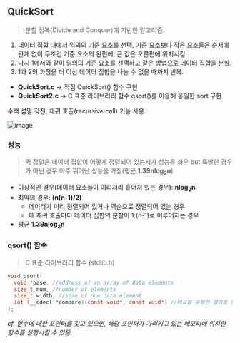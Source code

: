 ## QuickSort
> 분할 정복(Divide and Conquer)에 기반한 알고리즘.

1. 데이터 집합 내에서 임의의 기준 요소를 선택, 기준 요소보다 작은 요소들은 순서에 관계 없이 무조건 기준 요소의 왼편에, 큰 값은 오른편에 위치시킴.
2. 다시 1에서와 같이 임의의 기준 요소를 선택하고 같은 방법으로 데이터 집합을 분할.
3. 1과 2의 과정을 더 이상 데이터 집합을 나눌 수 없을 때까지 반복.

* **QuickSort.c** -> 직접 QuickSort() 함수 구현
* **QuickSort2.c** -> C 표준 라이브러리 함수 qsort()를 이용해 동일한 sort 구현

수색 섬멸 작전, 재귀 호출(recursive call) 기능 사용.

![image](https://user-images.githubusercontent.com/22133824/145110215-e0066606-2b75-4bef-b4dd-99cf4f787cd2.png)


### 성능
> 퀵 정렬은 데이터 집합이 어떻게 정렬되어 있는지가 성능을 좌우 but 특별한 경우가 아닌 경우 아주 뛰어난 성능을 가짐(평균 **1.39nlog<sub>2</sub>n**)

* 이상적인 경우(데이터 요소들이 이리저리 흩어져 있는 경우): **nlog<sub>2</sub>n**
* 최악의 경우: **(n(n-1)/2)**
  * 데이터가 미리 정렬되어 있거나 역순으로 정렬되어 있는 경우  
  * 매 재귀 호출마다 데이터 집합의 분할이 1:(n-1)로 이루어지는 경우
* 평균 **1.39nlog<sub>2</sub>n**

### qsort() 함수
> C 표준 라이브러리 함수 (stdlib.h)

```C
void qsort(
  void *base, //address of an array of data elements
  size_t num, //number of elements
  size_t width, //size of one data element
  int (__cdecl *compare)(const void*, const void*) //비교를 수행한 결과를 반환하는 함수에 관한 포인터
);
```
*cf. 함수에 대한 포인터를 갖고 있으면, 해당 포인터가 가리키고 있는 메모리에 위치한 함수를 실행시킬 수 있음.*


  
 
